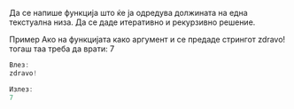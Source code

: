 Да се напише функција што ќе ја одредува должината на една текстуална низа.
Да се даде итеративно и рекурзивно решение.

Пример
Ако на функцијата како аргумент и се предаде стрингот
zdravo!
тогаш таа треба да врати: 7

```C++
Влез:
zdravo!

Излез:
7
```